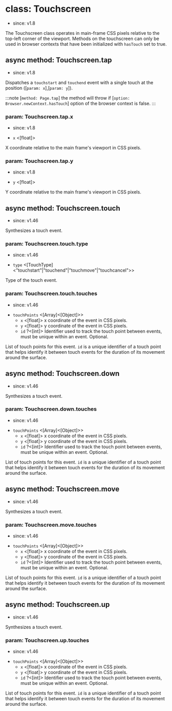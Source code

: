 # class: Touchscreen
* since: v1.8

The Touchscreen class operates in main-frame CSS pixels relative to the top-left corner of the viewport. Methods on the
touchscreen can only be used in browser contexts that have been initialized with `hasTouch` set to true.

## async method: Touchscreen.tap
* since: v1.8

Dispatches a `touchstart` and `touchend` event with a single touch at the position ([`param: x`],[`param: y`]).

:::note
[`method: Page.tap`] the method will throw if [`option: Browser.newContext.hasTouch`] option of the browser context is false.
:::

### param: Touchscreen.tap.x
* since: v1.8
- `x` <[float]>

X coordinate relative to the main frame's viewport in CSS pixels.

### param: Touchscreen.tap.y
* since: v1.8
- `y` <[float]>

Y coordinate relative to the main frame's viewport in CSS pixels.

## async method: Touchscreen.touch
* since: v1.46

Synthesizes a touch event.

### param: Touchscreen.touch.type
* since: v1.46
- `type` <[TouchType]<"touchstart"|"touchend"|"touchmove"|"touchcancel">>

Type of the touch event.

### param: Touchscreen.touch.touches
* since: v1.46
- `touchPoints` <[Array]<[Object]>>
  - `x` <[float]> x coordinate of the event in CSS pixels.
  - `y` <[float]> y coordinate of the event in CSS pixels.
  - `id` ?<[int]> Identifier used to track the touch point between events, must be unique within an event. Optional.

List of touch points for this event. `id` is a unique identifier of a touch point that helps identify it between touch events for the duration of its movement around the surface.

## async method: Touchscreen.down
* since: v1.46

Synthesizes a touch event.

### param: Touchscreen.down.touches
* since: v1.46
- `touchPoints` <[Array]<[Object]>>
  - `x` <[float]> x coordinate of the event in CSS pixels.
  - `y` <[float]> y coordinate of the event in CSS pixels.
  - `id` ?<[int]> Identifier used to track the touch point between events, must be unique within an event. Optional.

List of touch points for this event. `id` is a unique identifier of a touch point that helps identify it between touch events for the duration of its movement around the surface.

## async method: Touchscreen.move
* since: v1.46

Synthesizes a touch event.

### param: Touchscreen.move.touches
* since: v1.46
- `touchPoints` <[Array]<[Object]>>
  - `x` <[float]> x coordinate of the event in CSS pixels.
  - `y` <[float]> y coordinate of the event in CSS pixels.
  - `id` ?<[int]> Identifier used to track the touch point between events, must be unique within an event. Optional.

List of touch points for this event. `id` is a unique identifier of a touch point that helps identify it between touch events for the duration of its movement around the surface.

## async method: Touchscreen.up
* since: v1.46

Synthesizes a touch event.

### param: Touchscreen.up.touches
* since: v1.46
- `touchPoints` <[Array]<[Object]>>
  - `x` <[float]> x coordinate of the event in CSS pixels.
  - `y` <[float]> y coordinate of the event in CSS pixels.
  - `id` ?<[int]> Identifier used to track the touch point between events, must be unique within an event. Optional.

List of touch points for this event. `id` is a unique identifier of a touch point that helps identify it between touch events for the duration of its movement around the surface.
